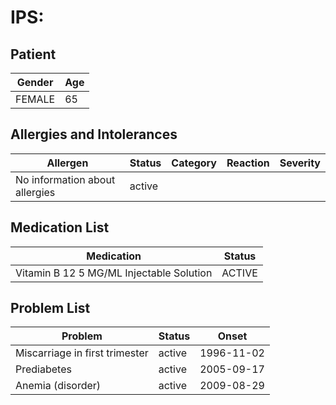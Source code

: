 # IPS:

## Patient

|Gender|Age|
|---|---|
|FEMALE|65|

## Allergies and Intolerances

|Allergen|Status|Category|Reaction|Severity|
|---|---|---|---|---|
|No information about allergies|active||||

## Medication List

|Medication|Status|
|---|---|
|Vitamin B 12 5 MG/ML Injectable Solution|ACTIVE|

## Problem List

|Problem|Status|Onset|
|---|---|---|
|Miscarriage in first trimester|active|1996-11-02|
|Prediabetes|active|2005-09-17|
|Anemia (disorder)|active|2009-08-29|
